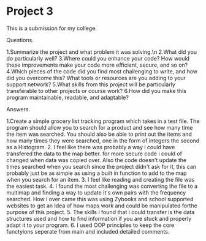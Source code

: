 # Project 3
This is a submission for my college. 

Questions.

1.Summarize the project and what problem it was solving.\n
2.What did you do particularly well?
3.Where could you enhance your code? How would these improvements make your code more efficient, secure, and so on?
4.Which pieces of the code did you find most challenging to write, and how did you overcome this? What tools or resources are you adding to your support network?
5.What skills from this project will be particularly transferable to other projects or course work?
6.How did you make this program maintainable, readable, and adaptable?

Answers.

1.Create a simple grocery list tracking program which takes in a test file. The program should allow you to search for a product and see how many time the item was searched. 
You should also be able to print out the items and how many times they were searched, one in the form of integers the second as a Histogram.
2. I feel like there was probably a way i could have transfered the data to the map better. for more secure code i could of changed when data was copied over. Also the code doesn't update the times searched when you search since the project didn't ask for it, this can probably just be as simple as using a built in function to add to the map when you search for an item.
3. I feel like reading and creating the file was the easiest task.
4. I found the most challenging was converting the file to a multimap and finding a way to update it's own pairs with the frequency searched. How i over came this was using Zybooks and school supported websites
to get an Idea of how maps work and could be manipulated forthe purpose of this project.
5. The skills i found that i could transfer is the data structures used and how to find information if you are stuck and properly adapt it to your program.
6. I used OOP principles to keep the core functyions seperate from main and included detailed comments.
